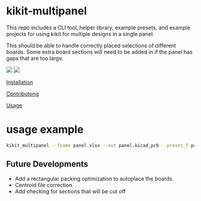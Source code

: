 # kikit-multipanel

This repo includes a CLI tool, helper library, example presets, and example projects for using kikit for multiple designs in a single panel.

This should be able to handle correctly placed selections of different boards.
Some extra board sections will need to be added in if the panel has gaps that are too large.

![](panel.svg)
![](panel-3D.png)

[Installation](https://github.com/snhobbs/kikit-multipanel/blob/master/docs/installation.rst)

[Contributong](https://github.com/snhobbs/kikit-multipanel/blob/master/docs/contributing.rst)

[Usage](https://github.com/snhobbs/kikit-multipanel/blob/master/docs/contributing.rst)

   
# usage example
```sh
kikit_multipanel --fname panel.xlsx --out panel.kicad_pcb --preset_f preset.json
```

## Future Developments
+ Add a rectangular packing optimization to autoplace the boards.
+ Centroid file correction
+ Add checking for sections that will be cut off
